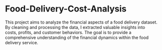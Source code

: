 # Food-Delivery-Cost-Analysis
This project aims to analyze the financial aspects of a food delivery dataset. By cleaning and processing the data, I extracted valuable insights into costs, profits, and customer behaviors. The goal is to provide a comprehensive understanding of the financial dynamics within the food delivery service.
